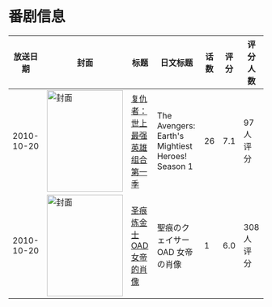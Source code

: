 # 番剧信息

|放送日期|封面|标题|日文标题|话数|评分|评分人数|
|---|---|---|---|---|---|---|
|2010-10-20|<img src="//lain.bgm.tv/pic/cover/c/b1/82/20056_iD8sx.jpg" alt="封面" style="width:150px;height:200px;object-fit:cover;">|[复仇者：世上最强英雄组合 第一季](https://bangumi.tv/subject/20056)|The Avengers: Earth's Mightiest Heroes!  Season 1|26|7.1|97人评分|
|2010-10-20|<img src="//lain.bgm.tv/pic/cover/c/e0/a2/99925_pp5Up.jpg" alt="封面" style="width:150px;height:200px;object-fit:cover;">|[圣痕炼金士OAD 女帝的肖像](https://bangumi.tv/subject/99925)|聖痕のクェイサーOAD 女帝の肖像|1|6.0|308人评分|
